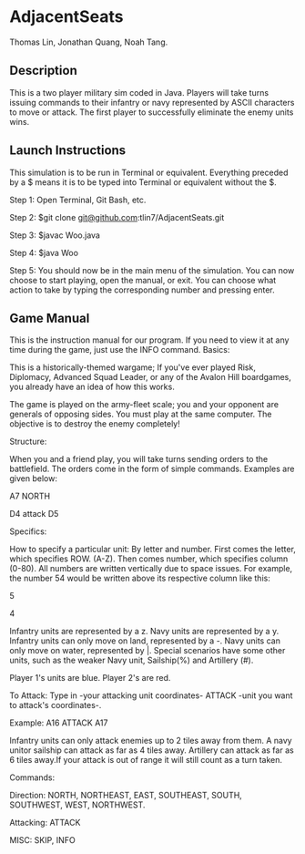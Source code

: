 # AdjacentSeats

Thomas Lin, Jonathan Quang, Noah Tang.

## Description
This is a two player military sim coded in Java. Players will take turns issuing commands to their infantry or navy represented by ASCII characters to move or attack. The first  player to successfully eliminate the enemy units wins.

## Launch Instructions
This simulation is to be run in Terminal or equivalent. Everything preceded by a $ means it is to be typed into Terminal or equivalent without the $.

Step 1: Open Terminal, Git Bash, etc.

Step 2: $git clone git@github.com:tlin7/AdjacentSeats.git

Step 3: $javac Woo.java

Step 4: $java Woo

Step 5: You should now be in the main menu of the simulation. You can now choose to start playing, open the manual, or exit. You can choose what action to take by typing the corresponding number and pressing enter. 

## Game Manual

This is the instruction manual for our program. If you need to view it at any time during the game, just use the INFO command.
Basics:

This is a historically-themed wargame; If you've ever played Risk, Diplomacy, Advanced Squad Leader, or any of the Avalon Hill boardgames, you already have an idea of how this works.

The game is played on the army-fleet scale; you and your opponent are generals of opposing sides. You must play at the same computer. The objective is to destroy the enemy completely!

Structure:

When you and a friend play, you will take turns sending orders to the battlefield. The orders come in the form of simple commands. Examples are given below:

A7 NORTH

D4 attack D5

Specifics:

How to specify a particular unit: By letter and number. First comes the letter, which specifies ROW. (A-Z). Then comes number, which specifies column (0-80). All numbers are written vertically due to space issues. For example, the number 54 would be written above its respective column like this:

5

4

Infantry units are represented by a z. Navy units are represented by a y. Infantry units can only move on land, represented by a -. Navy units can only move on water, represented by |. Special scenarios have some other units, such as the weaker Navy unit, Sailship(%) and Artillery (#).

Player 1's units are blue. Player 2's are red.

To Attack: Type in -your attacking unit coordinates- ATTACK -unit you want to attack's coordinates-.

Example: A16 ATTACK A17

Infantry units can only attack enemies up to 2 tiles away from them. A navy unitor sailship can attack as far as 4 tiles away. Artillery can attack as far as 6 tiles away.If your attack is out of range it will still count as a turn taken.

Commands:

Direction: NORTH, NORTHEAST, EAST, SOUTHEAST, SOUTH, SOUTHWEST, WEST, NORTHWEST.

Attacking: ATTACK

MISC: SKIP, INFO
